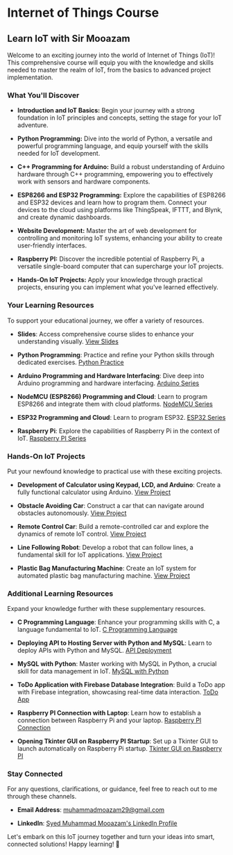 # Internet of Things Course
## Learn IoT with Sir Mooazam

Welcome to an exciting journey into the world of Internet of Things (IoT)! This comprehensive course will equip you with the knowledge and skills needed to master the realm of IoT, from the basics to advanced project implementation.

### What You'll Discover

- **Introduction and IoT Basics:** Begin your journey with a strong foundation in IoT principles and concepts, setting the stage for your IoT adventure.

- **Python Programming:** Dive into the world of Python, a versatile and powerful programming language, and equip yourself with the skills needed for IoT development.

- **C++ Programming for Arduino:** Build a robust understanding of Arduino hardware through C++ programming, empowering you to effectively work with sensors and hardware components.

- **ESP8266 and ESP32 Programming:** Explore the capabilities of ESP8266 and ESP32 devices and learn how to program them. Connect your devices to the cloud using platforms like ThingSpeak, IFTTT, and Blynk, and create dynamic dashboards.

- **Website Development:** Master the art of web development for controlling and monitoring IoT systems, enhancing your ability to create user-friendly interfaces.

- **Raspberry PI:** Discover the incredible potential of Raspberry Pi, a versatile single-board computer that can supercharge your IoT projects.

- **Hands-On IoT Projects:** Apply your knowledge through practical projects, ensuring you can implement what you've learned effectively.

### Your Learning Resources

To support your educational journey, we offer a variety of resources.

- **Slides**: Access comprehensive course slides to enhance your understanding visually. [View Slides](https://github.com/MuhammadMooazam/Internet-of-Things-Course/tree/master/Slides)

- **Python Programming**: Practice and refine your Python skills through dedicated exercises. [Python Practice](https://github.com/MuhammadMooazam/Internet-of-Things-Course/tree/master/Python%20Practice)

- **Arduino Programming and Hardware Interfacing**: Dive deep into Arduino programming and hardware interfacing. [Arduino Series](https://github.com/MuhammadMooazam/Arduino-Series)

- **NodeMCU (ESP8266) Programming and Cloud**: Learn to program ESP8266 and integrate them with cloud platforms. [NodeMCU Series](https://github.com/MuhammadMooazam/NodeMCU-ESP8266-Series)

- **ESP32 Programming and Cloud**: Learn to program ESP32. [ESP32 Series](https://github.com/MuhammadMooazam/ESP32-Series)

- **Raspberry Pi**: Explore the capabilities of Raspberry Pi in the context of IoT. [Raspberry PI Series](https://github.com/MuhammadMooazam/Raspberry-PI-Series)

### Hands-On IoT Projects

Put your newfound knowledge to practical use with these exciting projects.

- **Development of Calculator using Keypad, LCD, and Arduino**: Create a fully functional calculator using Arduino. [View Project](https://github.com/MuhammadMooazam/Development-of-Calculator-using-Keypad-LCD-and-Arduino)

- **Obstacle Avoiding Car**: Construct a car that can navigate around obstacles autonomously. [View Project](https://github.com/MuhammadMooazam/Obstacle-Avoiding-Car)

- **Remote Control Car**: Build a remote-controlled car and explore the dynamics of remote IoT control. [View Project](https://github.com/MuhammadMooazam/Remote-Control-Car)

- **Line Following Robot**: Develop a robot that can follow lines, a fundamental skill for IoT applications. [View Project](https://github.com/MuhammadMooazam/Line-Following-Robot)

- **Plastic Bag Manufacturing Machine**: Create an IoT system for automated plastic bag manufacturing machine. [View Project](https://github.com/MuhammadMooazam/Plastic-Bag-Manufacturing-Machine)

### Additional Learning Resources

Expand your knowledge further with these supplementary resources.

- **C Programming Language**: Enhance your programming skills with C, a language fundamental to IoT. [C Programming Language](https://github.com/MuhammadMooazam/C-Programming-Language)

- **Deploying API to Hosting Server with Python and MySQL**: Learn to deploy APIs with Python and MySQL. [API Deployment](https://github.com/MuhammadMooazam/Deploying-API-To-Hosting-Server_Python_with-MySQL)

- **MySQL with Python**: Master working with MySQL in Python, a crucial skill for data management in IoT. [MySQL with Python](https://github.com/MuhammadMooazam/MySQL-with-Python)

- **ToDo Application with Firebase Database Integration**: Build a ToDo app with Firebase integration, showcasing real-time data interaction. [ToDo App](https://github.com/MuhammadMooazam/ToDo-App-with-Firebase-Database-Integration)

- **Raspberry PI Connection with Laptop**: Learn how to establish a connection between Raspberry Pi and your laptop. [Raspberry PI Connection](https://github.com/MuhammadMooazam/Raspberry-Pi-connection-with-Laptop)

- **Opening Tkinter GUI on Raspberry PI Startup**: Set up a Tkinter GUI to launch automatically on Raspberry Pi startup. [Tkinter GUI on Raspberry PI](https://github.com/MuhammadMooazam/Opening-Tkinter-GUI-on-RaspberryPi-Startup)

### Stay Connected

For any questions, clarifications, or guidance, feel free to reach out to me through these channels.

- **Email Address**: muhammadmoazam29@gmail.com

- **LinkedIn**: [Syed Muhammad Mooazam's LinkedIn Profile](https://www.linkedin.com/in/mooazam/)

Let's embark on this IoT journey together and turn your ideas into smart, connected solutions! Happy learning! 🌟

